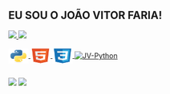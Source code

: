 ## EU SOU O JOÃO VITOR FARIA!
<div>
<a href="https://github.com/jvfaria-dev">
<img loading="lazy" height="180em" src="https://github-readme-stats.vercel.app/api/top-langs/?username=jvfaria-dev&layout=compact&langs_count=7&theme=dracula"/>
<img loading="lazy" height="180em" src="https://github-readme-stats.vercel.app/api?username=jvfaria-dev&show_icons=true&theme=dracula&include_all_commits=true&count_private=true"/>
</div>

<div style="display: inline_block"><br>
  <img align="center" alt="JV-Python" height="30" width="40" src="https://raw.githubusercontent.com/devicons/devicon/master/icons/python/python-original.svg">
  <img align="center" alt="JV-HTML" height="30" width="40" src="https://raw.githubusercontent.com/devicons/devicon/master/icons/html5/html5-original.svg">
  <img align="center" alt="JV-CSS" height="30" width="40" src="https://raw.githubusercontent.com/devicons/devicon/master/icons/css3/css3-original.svg">
  <img align="center" alt="JV-Python" height="30" width="40" src="https://cdn.jsdelivr.net/gh/devicons/devicon@latest/icons/c/c-original.svg" />          
</div>          

##

<div>
  <a href = "mailto:jvfariaprogramming@gmail.com"><img src="https://img.shields.io/badge/-Gmail-%23333?style=for-the-badge&logo=gmail&logoColor=white" target="_blank"></a>
  <a href="[https://www.linkedin.com/in/rafaella-ballerini-45875016a](https://www.linkedin.com/in/joaovitorfariasilva14/)" target="_blank"><img src="https://img.shields.io/badge/-LinkedIn-%230077B5?style=for-the-badge&logo=linkedin&logoColor=white" target="_blank"></a>
</div>
